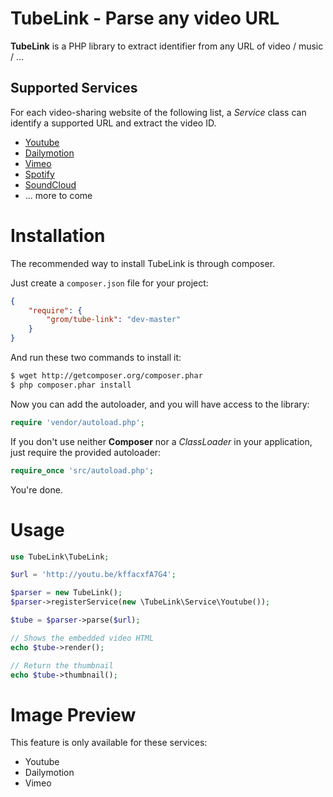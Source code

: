 TubeLink - Parse any video URL
===============================

**TubeLink** is a PHP library to extract identifier from any URL of video / music / ...

Supported Services
------------------

For each video-sharing website of the following list, a _Service_ class can identify
a supported URL and extract the video ID.

* [Youtube](http://www.youtube.com/)
* [Dailymotion](http://www.dailymotion.com/)
* [Vimeo](http://www.vimeo.com/)
* [Spotify](http://www.spotify.com/)
* [SoundCloud](http://soundcloud.com/)
* ... more to come

Installation
============

The recommended way to install TubeLink is through composer.

Just create a `composer.json` file for your project:

``` json
{
    "require": {
        "grom/tube-link": "dev-master"
    }
}
```

And run these two commands to install it:

``` bash
$ wget http://getcomposer.org/composer.phar
$ php composer.phar install
```


Now you can add the autoloader, and you will have access to the library:

``` php
require 'vendor/autoload.php';
```

If you don't use neither **Composer** nor a _ClassLoader_ in your application, just require the provided autoloader:

``` php
require_once 'src/autoload.php';
```

You're done.

Usage
=====

``` php
use TubeLink\TubeLink;

$url = 'http://youtu.be/kffacxfA7G4';

$parser = new TubeLink();
$parser->registerService(new \TubeLink\Service\Youtube());

$tube = $parser->parse($url);

// Shows the embedded video HTML
echo $tube->render();

// Return the thumbnail
echo $tube->thumbnail();
```

Image Preview
=============

This feature is only available for these services:

* Youtube
* Dailymotion
* Vimeo
